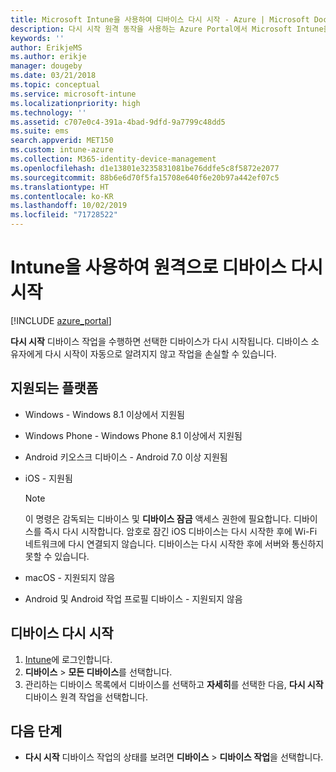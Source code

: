 ```yaml
---
title: Microsoft Intune을 사용하여 디바이스 다시 시작 - Azure | Microsoft Docs
description: 다시 시작 원격 동작을 사용하는 Azure Portal에서 Microsoft Intune을 사용하여 Windows 및 iOS 디바이스를 다시 시작합니다.
keywords: ''
author: ErikjeMS
ms.author: erikje
manager: dougeby
ms.date: 03/21/2018
ms.topic: conceptual
ms.service: microsoft-intune
ms.localizationpriority: high
ms.technology: ''
ms.assetid: c707e0c4-391a-4bad-9dfd-9a7799c48dd5
ms.suite: ems
search.appverid: MET150
ms.custom: intune-azure
ms.collection: M365-identity-device-management
ms.openlocfilehash: d1e13801e3235831081be76ddfe5c8f5872e2077
ms.sourcegitcommit: 88b6e6d70f5fa15708e640f6e20b97a442ef07c5
ms.translationtype: HT
ms.contentlocale: ko-KR
ms.lasthandoff: 10/02/2019
ms.locfileid: "71728522"
---
```

# <a name="remotely-restart-devices-with-intune"></a>Intune을 사용하여 원격으로 디바이스 다시 시작


[!INCLUDE [azure_portal](../includes/azure_portal.md)]

**다시 시작** 디바이스 작업을 수행하면 선택한 디바이스가 다시 시작됩니다. 디바이스 소유자에게 다시 시작이 자동으로 알려지지 않고 작업을 손실할 수 있습니다.

## <a name="supported-platforms"></a>지원되는 플랫폼

- Windows - Windows 8.1 이상에서 지원됨
- Windows Phone - Windows Phone 8.1 이상에서 지원됨
- Android 키오스크 디바이스 - Android 7.0 이상 지원됨
- iOS - 지원됨

    > [!Note]  
    > 이 명령은 감독되는 디바이스 및 **디바이스 잠금** 액세스 권한에 필요합니다. 디바이스를 즉시 다시 시작합니다. 암호로 잠긴 iOS 디바이스는 다시 시작한 후에 Wi-Fi 네트워크에 다시 연결되지 않습니다. 디바이스는 다시 시작한 후에 서버와 통신하지 못할 수 있습니다.
- macOS - 지원되지 않음
- Android 및 Android 작업 프로필 디바이스 - 지원되지 않음

## <a name="restart-a-device"></a>디바이스 다시 시작

1. [Intune](https://go.microsoft.com/fwlink/?linkid=2090973)에 로그인합니다.
3. **디바이스** > **모든 디바이스**를 선택합니다.
4. 관리하는 디바이스 목록에서 디바이스를 선택하고 **자세히**를 선택한 다음, **다시 시작** 디바이스 원격 작업을 선택합니다.

## <a name="next-steps"></a>다음 단계

- **다시 시작** 디바이스 작업의 상태를 보려면 **디바이스** > **디바이스 작업**을 선택합니다.
